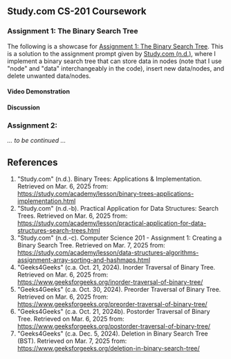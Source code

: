 
## Study.com CS-201 Coursework

### Assignment 1: The Binary Search Tree

The following is a showcase for [Assignment 1: The Binary Search Tree](./Assignment1). This is a solution to the assignment prompt given by [Study.com (n.d.)](https://study.com/academy/lesson/binary-trees-applications-implementation.html), where I implement a binary search tree that can store data in nodes (note that I use "node" and "data" interchangeably in the code), insert new data/nodes, and delete unwanted data/nodes.

#### Video Demonstration

#### Discussion

### Assignment 2:

_... to be continued ..._

## References

1. "Study.com" (n.d.). Binary Trees: Applications & Implementation. Retrieved on Mar. 6, 2025 from: https://study.com/academy/lesson/binary-trees-applications-implementation.html
2. "Study.com" (n.d.-b). Practical Application for Data Structures: Search Trees. Retrieved on Mar. 6, 2025 from: https://study.com/academy/lesson/practical-application-for-data-structures-search-trees.html
3. "Study.com" (n.d.-c). Computer Science 201 - Assignment 1: Creating a Binary Search Tree. Retrieved on Mar. 7, 2025 from:  https://study.com/academy/lesson/data-structures-algorithms-assignment-array-sorting-and-hashmaps.html
4. "Geeks4Geeks" (c.a. Oct. 21, 2024). Inorder Traversal of Binary Tree. Retrieved on Mar. 6, 2025 from: https://www.geeksforgeeks.org/inorder-traversal-of-binary-tree/
5. "Geeks4Geeks" (c.a. Oct. 30, 2024). Preorder Traversal of Binary Tree. Retrieved on Mar. 6, 2025 from: https://www.geeksforgeeks.org/preorder-traversal-of-binary-tree/
6. "Geeks4Geeks" (c.a. Oct. 21, 2024b). Postorder Traversal of Binary Tree. Retrieved on Mar. 6, 2025 from: https://www.geeksforgeeks.org/postorder-traversal-of-binary-tree/
7. "Geeks4Geeks" (c.a. Dec. 5, 2024). Deletion in Binary Search Tree (BST). Retrieved on Mar. 7, 2025 from: https://www.geeksforgeeks.org/deletion-in-binary-search-tree/

